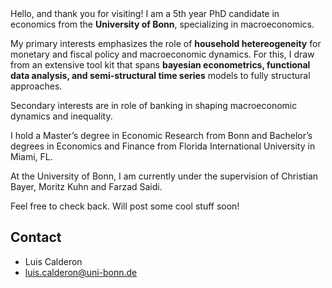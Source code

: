 <!-- <!DOCTYPE html> -->
<html lang="en"><head>
  <meta charset="utf-8">
  <meta http-equiv="X-UA-Compatible" content="IE=edge">
  <meta name="viewport" content="width=device-width, initial-scale=1"><!-- Begin Jekyll SEO tag v2.8.0 -->
<title>Luis Calderon | Write an awesome description for your new site here. You can edit this line in _config.yml. It will appear in your document head meta (for Google search results) and in your feed.xml site description.</title>
<meta name="generator" content="Jekyll v3.9.5" />
<meta property="og:title" content="Luis Calderon" />
<meta property="og:locale" content="en_US" />
<meta name="description" content="Write an awesome description for your new site here. You can edit this line in _config.yml. It will appear in your document head meta (for Google search results) and in your feed.xml site description." />
<meta property="og:description" content="Write an awesome description for your new site here. You can edit this line in _config.yml. It will appear in your document head meta (for Google search results) and in your feed.xml site description." />
<link rel="canonical" href="http://localhost:4000/" />
<meta property="og:url" content="http://localhost:4000/" />
<meta property="og:site_name" content="Luis Calderon" />
<meta property="og:type" content="website" />
<meta name="twitter:card" content="summary" />
<meta property="twitter:title" content="Luis Calderon" />
<script type="application/ld+json">
{"@context":"https://schema.org","@type":"WebSite","description":"Write an awesome description for your new site here. You can edit this line in _config.yml. It will appear in your document head meta (for Google search results) and in your feed.xml site description.","headline":"Luis Calderon","name":"Luis Calderon","url":"http://localhost:4000/"}</script>
<!-- End Jekyll SEO tag -->
<link rel="stylesheet" href="/assets/main.css"><link type="application/atom+xml" rel="alternate" href="http://localhost:4000/feed.xml" title="Luis Calderon" /></head>
<link rel="stylesheet" href="/styles.css">
<body><header class="site-header" role="banner">
<div class="tile-container"></div>

  <!-- <div class="wrapper"><a class="site-title" rel="author" href="/">Luis Calderon</a><nav class="site-nav">
        <input type="checkbox" id="nav-trigger" class="nav-trigger" />
        <label for="nav-trigger">
          <span class="menu-icon">
            <svg viewBox="0 0 18 15" width="18px" height="15px">
              <path d="M18,1.484c0,0.82-0.665,1.484-1.484,1.484H1.484C0.665,2.969,0,2.304,0,1.484l0,0C0,0.665,0.665,0,1.484,0 h15.032C17.335,0,18,0.665,18,1.484L18,1.484z M18,7.516C18,8.335,17.335,9,16.516,9H1.484C0.665,9,0,8.335,0,7.516l0,0 c0-0.82,0.665-1.484,1.484-1.484h15.032C17.335,6.031,18,6.696,18,7.516L18,7.516z M18,13.516C18,14.335,17.335,15,16.516,15H1.484 C0.665,15,0,14.335,0,13.516l0,0c0-0.82,0.665-1.483,1.484-1.483h15.032C17.335,12.031,18,12.695,18,13.516L18,13.516z"/>
            </svg>
          </span>
        </label>

        <div class="trigger"><a class="page-link" href="/projects/">projects</a><a class="page-link" href="/about/">About</a></div>
      </nav></div> -->
</header>
<main class="page-content" aria-label="Content">
      <!-- <div class="wrapper">
        <div class="home"><p><span style="color: green; font-weight: bold;">Inequality. Functional Data. Semi-structural Time Series. Bayesian and Non-parametric Statistics.</span></p> -->

<p>Hello, and thank you for visiting! I am a 5th year PhD candidate in economics from the <b>University of Bonn</b>, specializing in macroeconomics.</p> 
<p>My primary interests emphasizes the role of <b>household hetereogeneity</b> for monetary and fiscal policy and macroeconomic dynamics. For this, I draw from an extensive tool kit that spans <b>bayesian econometrics, functional data analysis, and semi-structural time series</b> models to fully structural approaches.</p>
  <p>Secondary interests are in role of banking in shaping macroeconomic dynamics and inequality. </p>

  <p>I hold a Master’s degree in Economic Research from Bonn and Bachelor’s degrees in Economics and Finance from Florida International University in Miami, FL.</p> 
  <p>At the University of Bonn, I am currently under the supervision of Christian Bayer, Moritz Kuhn and Farzad Saidi.</p>

<p>Feel free to check back. Will post some cool stuff soon!</p>

  <h2 class="footer-heading">Contact</h2>

  <div class="footer-col-wrapper">
    <div class="footer-col footer-col-1">
      <ul class="contact-list">
        <li class="p-name">Luis Calderon</li><li><a class="u-email" href="mailto:luis.calderon@uni-bonn.de">luis.calderon@uni-bonn.de</a></li></ul>
    </div>
  </div>

<script src="/script.js"></script>

</body>

</html>


